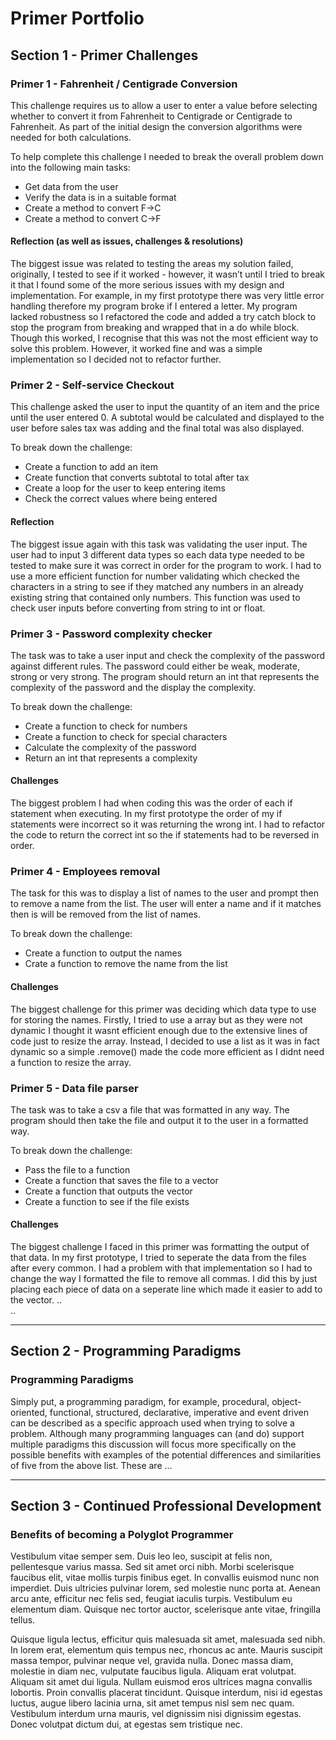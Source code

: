 # Primer Portfolio

## Section 1 - Primer Challenges
### Primer 1 - Fahrenheit / Centigrade Conversion
This challenge requires us to allow a user to enter a value before selecting whether to convert it from Fahrenheit to Centigrade or Centigrade to Fahrenheit.  As part of the initial design the conversion algorithms were needed for both calculations. 

To help complete this challenge I needed to break the overall problem down into the following main tasks: 
* Get data from the user
* Verify the data is in a suitable format
* Create a method to convert F->C
* Create a method to convert C->F
 
#### Reflection (as well as issues, challenges & resolutions)
The biggest issue was related to testing the areas my solution failed, originally, I tested to see if it worked - however, it wasn’t until I tried to break it that I found some of the more serious issues with my design and implementation.  For example, in my first prototype there was very little error handling therefore my program broke if I entered a letter. My program lacked robustness so I refactored the code and added a try catch block to stop the program from breaking and wrapped that in a do while block. Though this worked, I recognise that this was not the most efficient way to solve this problem. However, it worked fine and was a simple implementation so I decided not to refactor further.

### Primer 2 - Self-service Checkout
This challenge asked the user to input the quantity of an item and the price until the user entered 0. A subtotal would be calculated and displayed to the user before sales tax was adding and the final total was also displayed.
 
To break down the challenge:
* Create a function to add an item
* Create function that converts subtotal to total after tax
* Create a loop for the user to keep entering items
* Check the correct values where being entered


#### Reflection 
The biggest issue again with this task was validating the user input. The user had to input 3 different data types so each data type needed to be tested to make sure it was correct in order for the program to work. I had to use a more efficient function for number validating which checked the characters in a string to see if they matched any numbers in an already existing string that contained only numbers. This function was used to check user inputs before converting from string to int or float.


### Primer 3 - Password complexity checker
The task was to take a user input and check the complexity of the password against different rules. The password could either be weak, moderate, strong or very strong. The program should return an int that represents the complexity of the password and the display the complexity.

To break down the challenge:
* Create a function to check for numbers
* Create a function to check for special characters
* Calculate the complexity of the password
* Return an int that represents a complexity

#### Challenges
The biggest problem I had when coding this was the order of each if statement when executing. In my first prototype the order of my if statements were incorrect so it was returning the wrong int. I had to refactor the code to return the correct int so the if statements had to be reversed in order.

### Primer 4 - Employees removal 
The task for this was to display a list of names to the user and prompt then to remove a name from the list. The user will enter a name and if it matches then is will be removed from the list of names.

To break down the challenge: 
* Create a function to output the names
* Crate a function to remove the name from the list 

#### Challenges
The biggest challenge for this primer was deciding which data type to use for storing the names. Firstly, I tried to use a array but as they were not dynamic I thought it wasnt efficient enough due to the extensive lines of code just to resize the array. Instead, I decided to use a list as it was in fact dynamic so a simple .remove() made the code more efficient as I didnt need a function to resize the array.

### Primer 5 - Data file parser
The task was to take a csv a file that was formatted in any way. The program should then take the file and output it to the user in a formatted way.

To break down the challenge:
* Pass the file to a function
* Create a function that saves the file to a vector
* Create a function that outputs the vector
* Create a function to see if the file exists

#### Challenges 
The biggest challenge I faced in this primer was formatting the output of that data. In my first prototype, I tried to seperate the data from the files after every common. I had a problem with that implementation so I had to change the way I formatted the file to remove all commas. I did this by just placing each piece of data on a seperate line which made it easier to add to the vector.
..  
..  

---
## Section 2 - Programming Paradigms
### Programming Paradigms
Simply put, a programming paradigm, for example, procedural, object-oriented, functional, structured, declarative, imperative and event driven can be described as a specific approach used when trying to solve a problem.  Although many programming languages can (and do) support multiple paradigms this discussion will focus more specifically on the possible benefits with examples of the potential differences and similarities of five from the above list. These are ...

---
## Section 3 - Continued Professional Development
### Benefits of becoming a Polyglot Programmer
Vestibulum vitae semper sem. Duis leo leo, suscipit at felis non, pellentesque varius massa. Sed sit amet orci nibh. Morbi scelerisque faucibus elit, vitae mollis turpis finibus eget. In convallis euismod nunc non imperdiet. Duis ultricies pulvinar lorem, sed molestie nunc porta at. Aenean arcu ante, efficitur nec felis sed, feugiat iaculis turpis. Vestibulum eu elementum diam. Quisque nec tortor auctor, scelerisque ante vitae, fringilla tellus.

Quisque ligula lectus, efficitur quis malesuada sit amet, malesuada sed nibh. In lorem erat, elementum quis tempus nec, rhoncus ac ante. Mauris suscipit massa tempor, pulvinar neque vel, gravida nulla. Donec massa diam, molestie in diam nec, vulputate faucibus ligula. Aliquam erat volutpat. Aliquam sit amet dui ligula. Nullam euismod eros ultrices magna convallis lobortis. Proin convallis placerat tincidunt. Quisque interdum, nisi id egestas luctus, augue libero lacinia urna, sit amet tempus nisl sem nec quam. Vestibulum interdum urna mauris, vel dignissim nisi dignissim egestas. Donec volutpat dictum dui, at egestas sem tristique nec.
